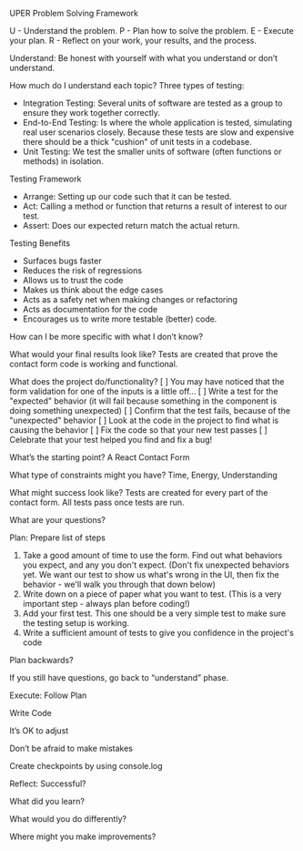 UPER Problem Solving Framework

U - Understand the problem.
P - Plan how to solve the problem.
E - Execute your plan.
R - Reflect on your work, your results, and the process. 

Understand:
Be honest with yourself with what you understand or don’t understand.

How much do I understand each topic?
Three types of testing: 
- Integration Testing: Several units of software are tested as a group to ensure they work together correctly.
- End-to-End Testing: Is where the whole application is tested, simulating real user scenarios closely. Because these tests are slow and expensive there should be a thick "cushion" of unit tests in a codebase.
- Unit Testing: We test the smaller units of software (often functions or methods) in isolation.

Testing Framework
- Arrange: Setting up our code such that it can be tested.
- Act: Calling a method or function that returns a result of interest to our test.
- Assert: Does our expected return match the actual return.

Testing Benefits
- Surfaces bugs faster
- Reduces the risk of regressions
- Allows us to trust the code
- Makes us think about the edge cases
- Acts as a safety net when making changes or refactoring
- Acts as documentation for the code
- Encourages us to write more testable (better) code.

How can I be more specific with what I don’t know?

What would your final results look like?
Tests are created that prove the contact form code is working and functional.

What does the project do/functionality?
[ ] You may have noticed that the form validation for one of the inputs is a little off...
[ ] Write a test for the "expected" behavior (it will fail because something in the component is doing something unexpected)
[ ] Confirm that the test fails, because of the "unexpected" behavior
[ ] Look at the code in the project to find what is causing the behavior
[ ] Fix the code so that your new test passes
[ ] Celebrate that your test helped you find and fix a bug!

What’s the starting point? 
A React Contact Form

What type of constraints might you have?
Time, Energy, Understanding

What might success look like?
Tests are created for every part of the contact form. 
All tests pass once tests are run.

What are your questions?

Plan:
Prepare list of steps
1. Take a good amount of time to use the form. Find out what behaviors you expect, and any you don't expect. (Don't fix unexpected behaviors yet. We want our test to show us what's wrong in the UI, then fix the behavior - we'll walk you through that down below)
1. Write down on a piece of paper what you want to test. (This is a very important step - always plan before coding!)
1. Add your first test. This one should be a very simple test to make sure the testing setup is working.
1. Write a sufficient amount of tests to give you confidence in the project's code

Plan backwards?

If you still have questions, go back to “understand” phase.

Execute:
Follow Plan

Write Code

It’s OK to adjust

Don’t be afraid to make mistakes

Create checkpoints by using console.log

Reflect:
Successful?

What did you learn?

What would you do differently?

Where might you make improvements?
